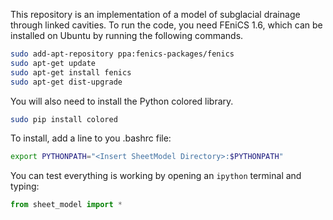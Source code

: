 This repository is an implementation of a model of subglacial drainage through linked cavities. To run the code, you need FEniCS 1.6, which can be installed on Ubuntu by running the following commands.

```bash
sudo add-apt-repository ppa:fenics-packages/fenics
sudo apt-get update
sudo apt-get install fenics
sudo apt-get dist-upgrade
```

You will also need to install the Python colored library.

```bash
sudo pip install colored
```

To install, add a line to you .bashrc file:
```bash
export PYTHONPATH="<Insert SheetModel Directory>:$PYTHONPATH"
```
You can test everything is working by opening an ``ipython`` terminal and typing:

```python
from sheet_model import *
```


